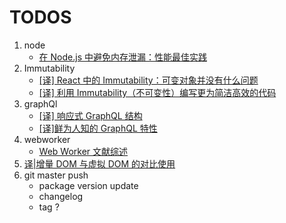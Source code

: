 # TODOS

1. node
    * [在 Node.js 中避免内存泄漏：性能最佳实践](https://juejin.cn/post/6911488842079928327)
2. Immutability
    * [[译] React 中的 Immutability：可变对象并没有什么问题](https://juejin.cn/post/6844903593032548360)
    * [[译] 利用 Immutability（不可变性）编写更为简洁高效的代码](https://juejin.cn/post/6844903479903797261?utm_source=gold-miner&utm_medium=readme&utm_medium=readme&utm_campaign=github%3Futm_source%3Dgold-miner&utm_campaign=github)
3. graphQl
    * [[译] 响应式 GraphQL 结构](https://juejin.cn/post/6844903427676307470)
    * [[译]鲜为人知的 GraphQL 特性](https://juejin.cn/post/6844904181967355911)
4. webworker
    * [Web Worker 文献综述](https://mp.weixin.qq.com/s/MyRRIbn-UoruVD1dpvD-QQ)
5. [译|增量 DOM 与虚拟 DOM 的对比使用](https://juejin.cn/post/6903765877296988174)
6. git master push
    - package version update
    - changelog
    - tag ?
